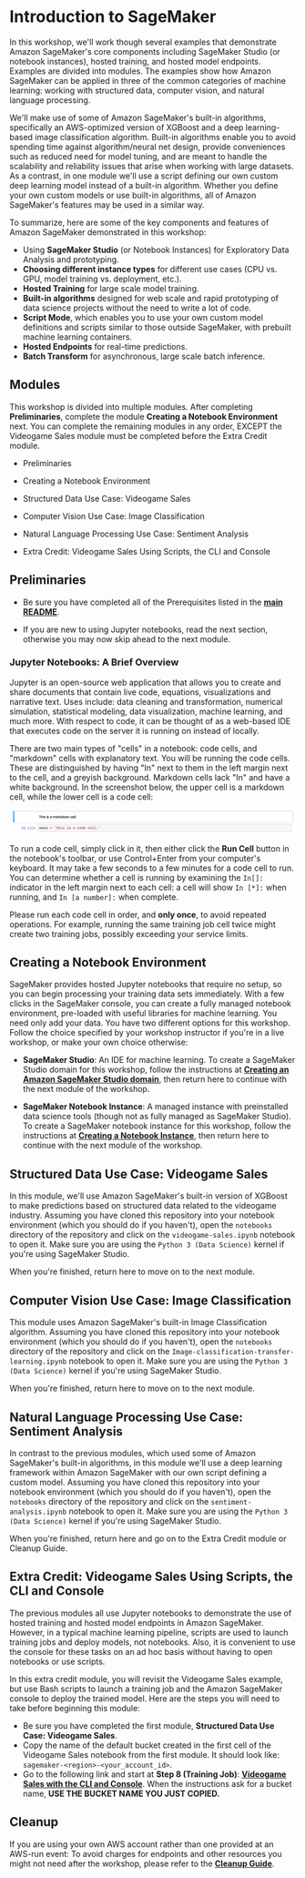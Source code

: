 # Introduction to SageMaker

In this workshop, we'll work though several examples that demonstrate Amazon SageMaker's core components including SageMaker Studio (or notebook instances), hosted training, and hosted model endpoints.  Examples are divided into modules.  The examples show how Amazon SageMaker can be applied in three of the common categories of machine learning:  working with structured data, computer vision, and natural language processing.  

We'll make use of some of Amazon SageMaker's built-in algorithms, specifically an AWS-optimized version of XGBoost and a deep learning-based image classification algorithm.  Built-in algorithms enable you to avoid spending time against algorithm/neural net design, provide conveniences such as reduced need for model tuning, and are meant to handle the scalability and reliability issues that arise when working with large datasets.  As a contrast, in one module we'll use a script defining our own custom deep learning model instead of a built-in algorithm.  Whether you define your own custom models or use built-in algorithms, all of Amazon SageMaker's features may be used in a similar way.  

To summarize, here are some of the key components and features of Amazon SageMaker demonstrated in this workshop:

- Using **SageMaker Studio** (or Notebook Instances) for Exploratory Data Analysis and prototyping.
- **Choosing different instance types** for different use cases (CPU vs. GPU, model training vs. deployment, etc.).
- **Hosted Training** for large scale model training.
- **Built-in algorithms** designed for web scale and rapid prototyping of data science projects without the need to write a lot of code.
- **Script Mode**, which enables you to use your own custom model definitions and scripts similar to those outside SageMaker, with prebuilt machine learning containers.
- **Hosted Endpoints** for real-time predictions.
- **Batch Transform** for asynchronous, large scale batch inference.



## Modules

This workshop is divided into multiple modules. After completing **Preliminaries**, complete the module **Creating a Notebook Environment** next.  You can complete the remaining modules in any order, EXCEPT the Videogame Sales module must be completed before the Extra Credit module. 

- Preliminaries

- Creating a Notebook Environment

- Structured Data Use Case:  Videogame Sales 

- Computer Vision Use Case:  Image Classification  

- Natural Language Processing Use Case:  Sentiment Analysis 

- Extra Credit:  Videogame Sales Using Scripts, the CLI and Console


## Preliminaries

- Be sure you have completed all of the Prerequisites listed in the [**main README**](../README.md). 

- If you are new to using Jupyter notebooks, read the next section, otherwise you may now skip ahead to the next module.

### Jupyter Notebooks:  A Brief Overview

Jupyter is an open-source web application that allows you to create and share documents that contain live code, equations, visualizations and narrative text. Uses include: data cleaning and transformation, numerical simulation, statistical modeling, data visualization, machine learning, and much more. With respect to code, it can be thought of as a web-based IDE that executes code on the server it is running on instead of locally. 

There are two main types of "cells" in a notebook:  code cells, and "markdown" cells with explanatory text. You will be running the code cells.  These are distinguished by having "In" next to them in the left margin next to the cell, and a greyish background.  Markdown cells lack "In" and have a white background. In the screenshot below, the upper cell is a markdown cell, while the lower cell is a code cell:

![Cells](../images/cells.png)

To run a code cell, simply click in it, then either click the **Run Cell** button in the notebook's toolbar, or use Control+Enter from your computer's keyboard. It may take a few seconds to a few minutes for a code cell to run. You can determine whether a cell is running by examining the `In[]:` indicator in the left margin next to each cell:  a cell will show `In [*]:` when running, and `In [a number]:` when complete.

Please run each code cell in order, and **only once**, to avoid repeated operations.  For example, running the same training job cell twice might create two training jobs, possibly exceeding your service limits.


## Creating a Notebook Environment

SageMaker provides hosted Jupyter notebooks that require no setup, so you can begin processing your training data sets immediately. With a few clicks in the SageMaker console, you can create a fully managed notebook environment, pre-loaded with useful libraries for machine learning. You need only add your data.  You have two different options for this workshop.  Follow the choice specified by your workshop instructor if you're in a live workshop, or make your own choice otherwise:

- **SageMaker Studio**:  An IDE for machine learning. To create a SageMaker Studio domain for this workshop, follow the instructions at [**Creating an Amazon SageMaker Studio domain**](../StudioCreation), then return here to continue with the next module of the workshop.

- **SageMaker Notebook Instance**:  A managed instance with preinstalled data science tools (though not as fully managed as SageMaker Studio).  To create a SageMaker notebook instance for this workshop, follow the instructions at [**Creating a Notebook Instance**](../NotebookCreation), then return here to continue with the next module of the workshop.


## Structured Data Use Case:  Videogame Sales

In this module, we'll use Amazon SageMaker's built-in version of XGBoost to make predictions based on structured data related to the videogame industry.  Assuming you have cloned this repository into your notebook environment (which you should do if you haven't), open the `notebooks` directory of the repository and click on the `videogame-sales.ipynb` notebook to open it.   Make sure you are using the `Python 3 (Data Science)` kernel if you're using SageMaker Studio.  

When you're finished, return here to move on to the next module.  


## Computer Vision Use Case:  Image Classification

This module uses Amazon SageMaker's built-in Image Classification algorithm.  Assuming you have cloned this repository into your notebook environment (which you should do if you haven't), open the `notebooks` directory of the repository and click on the `Image-classification-transfer-learning.ipynb` notebook to open it.   Make sure you are using the `Python 3 (Data Science)` kernel if you're using SageMaker Studio.  

When you're finished, return here to move on to the next module.  


## Natural Language Processing Use Case:  Sentiment Analysis  

In contrast to the previous modules, which used some of Amazon SageMaker's built-in algorithms, in this module we'll use a deep learning framework within Amazon SageMaker with our own script defining a custom model.  Assuming you have cloned this repository into your notebook environment (which you should do if you haven't), open the `notebooks` directory of the repository and click on the `sentiment-analysis.ipynb` notebook to open it.  Make sure you are using the `Python 3 (Data Science)` kernel if you're using SageMaker Studio.

When you're finished, return here and go on to the Extra Credit module or Cleanup Guide.  


## Extra Credit:  Videogame Sales Using Scripts, the CLI and Console 

The previous modules all use Jupyter notebooks to demonstrate the use of hosted training and hosted model endpoints in Amazon SageMaker.  However, in a typical machine learning pipeline, scripts are used to launch training jobs and deploy models, not notebooks.  Also, it is convenient to use the console for these tasks on an ad hoc basis without having to open notebooks or use scripts.

In this extra credit module, you will revisit the Videogame Sales example, but use Bash scripts to launch a training job and the Amazon SageMaker console to deploy the trained model.  Here are the steps you will need to take before beginning this module:

- Be sure you have completed the first module, **Structured Data Use Case:  Videogame Sales**.
- Copy the name of the default bucket created in the first cell of the Videogame Sales notebook from the first module.  It should look like:  `sagemaker-<region>-<your_account_id>`.
- Go to the following link and start at **Step 8 (Training Job)**:  [**Videogame Sales with the CLI and Console**](../modules/Video_Game_Sales_CLI_Console.md).  When the instructions ask for a bucket name, **USE THE BUCKET NAME YOU JUST COPIED.**

## Cleanup

If you are using your own AWS account rather than one provided at an AWS-run event:  To avoid charges for endpoints and other resources you might not need after the workshop, please refer to the [**Cleanup Guide**](../CleanupGuide).


